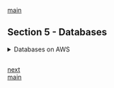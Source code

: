 <!--
// cSpell:ignore chkconfig Postgre Sybase Flink Hudi
 -->

[main](README.md)

## Section 5 - Databases

<details>
<summary>
Databases on AWS
</summary>

### Databases 101

we are mostly used to relational databases, like a spreadsheet, tables, rows and columns.

if we liken a database to an excel file, then the file itself is the database, each sheet is a table, and the sheets have rows (observations) and columns (fields), and for each observation/field instersection, we have a value.

there are several relational databases available on aws:

- SQL server, by microsoft.
- Oracle.
- MySQL
- Postgres SQL
- Aurora (amazon)
- Maria DB

we will be using MySQL.

relational databases can have som key features

- Multi-AZ (availability zone) - for distaster recovery
- Read Replicas - for performance

ec2 machine connects to a datbase with a connection string, there is a primary and second database, aws controlls where the dns (connection string) points to. so if the primary database in AZ1 fails, the connection is directed to the secondary datbase in AZ2.

for read replicas, any write is replicated to another database, there isn't an automatic failover if the primary ones fails. but it has a usage when we have many reads and not so many writes, we can direct read-requests into a replicas.

non relational databases:

- collection : basically a table
- document : an observation
- key-value pairs : fields and values.

this is a document example, a json with key value pairs, values can nested inside on another, and each document could contain different fields.

```json
{
  "_id": "5126.....d77",
  "firstname": "John",
  "surname": "Smith",
  "Age": 23,
  "address": [
    {
      "street": "21 Jump Street",
      "suburb": "Richmond"
    }
  ]
}
```

> Data Warehousing is used for business intelligence, tools like Congos, Jaspersoft, SQL Server Reporting Services, Oracle Hyperion, Sap NetWeaver. it is used to pull in very large and complex data sets. Usually used by management to do queries on data (such as current performance vs target).
>
> - OTLP - Online Transaction Processing - "find a specific order"
> - OTAP - Online Analytics Processing - "find and compute some metric"

OTAP is much more intensive, so we would want different architecture for data warehouses doing OTAP queries and databases doing OLTP queries.
Amazon has a data warehouse solution "RedShift".

> ElastiCache is a web service that makes it easy to deploy, operate and scale in-memory cache in the cloud. The service improves the performance of web applications by allowing you to retrive information from fast, managed, in-memory caches, instead of relying entirely on slower disk-based databases.

there are two supported (open-sourced) in-memory caching engines:

1. Memcached
2. Redis

DynamoDB is amazon's noSQL solution.

### RDS

<details>
<summary>
Relational Database.
</summary>

#### Let's Create An RDS Instance

in the console, under services: databases: choose <kbd>RDS</kbd> and provision a database by clicking <kbd>Create Database</kbd>, we choose an engine, in this case MySQL, we choose a version and the Free tier template.

we give the instance a name, create a master user and password, we choose the database instance type and storage size, we select a connectivity and a VPC, we might want to make it publicly available, and choose the port and an avalability zone. under _Additional configurations_, we can set the initial Database name, set backup, enable termination protection and set the modification time windows.

datbases can take a few minutes to launch.

we now launch an EC2 instance, and under _advanced details_ we pass it a bootstrap script to download and install php, php-mysql and installing wordpress as a web server.

```sh
#!/bin/bash
yum install httpd php php-mysql -y
cd /var/www/html
wget https://wordpress.org/latest.tat.gz
tar -xzf latest.tar.gz
cp -r wordpress/* /var/www/html
rm -rf wordpress
rm -rf latest.tar.gz
chmod -R 755 wp-content
chown -R apache:apache wp-content
chkconfig httpd on
service httpd start
```

we give it a storage, tags, a security group and launch it.

we want the webserver to connect to the db instance, so in the new security group which we created for the rds, we click the <kbd>Inbound</kbd> tab, then <kbd>Edit</kbd>, and add a new rule (for the same port) with the source being the other security group.

we wait for both of them to be up, and look at the <kbd>Connectivity</kbd> tab and grab the endpoint value from it. now in the EC2 instance, ww get the public ip and navigate to it. if we did everyhing correctly then we should see a wordpress login page. we fill in the values, and under "database host" we paste the endpoint (instead of "localhost"). it then tells us that it us to manually write a file, so we ssh into the ec2 machine

```sh
ssh ec2-user@ip.ip.ip.ip -i key.pem
$ sudo su
$ cd /var/www/html
$ nano wp-config.php
# paste the contents from
```

again, if we did everything correctly,the wordpress screen should know change and ask for other information.

> - RDS runs on virtual machines. but no ones we can log into.
> - Patching of the RDS operating System and DB is Amazon's responsability
> - RDS is **NOT** Serverless
> - Aurora Serverless is serveless

#### RDS Backups, Multi-AZ & Read Replicas

two different types of backups

- Automated backup
- Database snapshot

> Automated Backups allow you to recover your database to any point in time within a "retention period". the retention period can e between one and 35 days. Automated backups will take a full daily snapshot and will also store transaction logs throughout the day. When you do a recovery, AWS will first choose the mode recent daily backup, and then apply transaction logs relevent to that day. This allows you to do a point in time recovery down to a second, within the retention period.

**Automated backups are enabled by deafult** and are stored in S3, you get an S3 bucket the size of the of the database storage. the backups are taken within a time windows, during this time storage I/O might be suspended and you might have more latency while the data is being backed-up. there is no additional charge for the S3 bucket.

> Database Snapshots are done manually (user initiated), they are stored even after the original RDS is deleted (unlike automated backups).

when we restore an RDS from a backup (automated or manual snapshot), it is restored as a new RDS instance with a new RDS endpoint.

we can have encryption at rest, supported for all six engined (MySQL, Oracle, SQL Server, PostgreSQL,MariaDB and Aurora). encryption is done with the AWS KMS (key management service). if we encyrpt the RDS instance, all the data stroed in it is enctypted, and also the backups, read replicas and snapshots.

when we have **multiple Availability zones**, all updates are mirrored to the standby instance in the other AZ, and if one AZ fails, amazon will automatically redirect the DNS to the other instances. this can also happen in cases of planned database maintenance, we don't need to change the connection string.

however, Multi-AZ is for disaster recovery only, it is not a way to improve performance. Multi-Az is available for most engines (MySQL, Oracle, SQL Server, PostgreSQL and MariaDB), Aurora has a different architecture of fault tolerance.

A **Read Replica** are asynchoursly copies of the primary database, they can help in cases of read-heavy database workloads. a read-replica can be promoted to a primary database. Read replicas are available for most engines (MySQL, Oracle, PostgreSQL and MariaDB).

> - Used for Scaling, not disaster recovery.
> - Must have automatic backups turned on in order to deploy a read-replica.
> - You can have up to 5 read replica copies of any database.
> - You can have read replicas of read replicas (but there is a latency issue).
> - Each read replica will have it's own DNS endpoint.
> - You can have read replica that have multi-AZ,
> - You can create read replicas of Multi-Az source databases.
> - Read replicas can be promoted to be their own databases. this breaks the replication.
> - You can have read Replicas in a second region.

#### RDS Backups, Multi-AZ & Read Replicas - Lab

in the aws web console:

Under the <kbd>RDS</kbd> service, we can perform <kbd>Actions</kbd> like taking snapshots create an Aurora replica. but for now, we click on <kbd>Modify</kbd> and check the "Multi-Az deployment" option. we get a warning that it can cause performance impact, so we get an option to schedule the change to the next maintenance window. now, in the <kbd>Actions</kbd> option, we can choose <kbd>Reboot</kbd> and select "with failover" so the other Zone becomes the primary instance.

To create read Replicas, we must have database backup turned on (retention period). again, modifying the database requires some down time. In the <kbd>Actions</kbd> menu, we click <kbd>Create read replicas</kbd>. we can now choose the destination region, choose if they should be publicly available, enctyped, have multi AZ availability, etc. we do need to give it a unique name.

once it's up, we can <kbd>Actions</kbd> and <kbd>Promote Read Replica</kbd> to make it a primary database.

</details>

### DynamoDB

<details>
<summary>
NoSql database.
</summary>

> Amazon DynamoDB is a fast and flexible NoSQL database service for all applications that need consistent, single-digit millisecond latency at any scale. It is a fully managed database and supports bort document and key-value data models. Its' flexible data model and reliable performance make it a great fit for mobile, web, gaming, ad-tech, IoT and many other applications.

the basics:

- stored on SSD storage (hence the speed)
- spread across 3 geographically distinct data centers (so it highly available and redundance)
- supprots:
  - Eventual consistent reads (deafult)
  - Strongly consistent reads

The One second rule:

> - **Eventual consistent read** - Consistency across all copies of data is usually reached within a second. Repeating a read after a short time should Return the updated data. (Best Read Performance).
> - **Strongly consistent reads** - returns a result that reflects all writes that received a successful response prior to the read.

#### Advanced DynamoDB [SAA-C02]

**DynamoDB Accelerator(DAX)**

> - Fully managed, highly availbe, in memory cache.
> - ten time performace improvement. Reduces Request times from millisecond to microsecond.
> - No need for developers to manage caching logic.
> - Compatible with existing API calls.

in traditional cache solutions, like memcached or Redis, the cache is seperated from the main database. Dax sits between the applications and the database, and it allows for writes and not only reads. it also supports failover.

**Transactions**

> - Multiple "all-or-nothing" operations
> - Financial transactions, fulfilling orders.
> - Under the hood, there are two reads/writes operations: _prepare_ and _commit_.
> - up to 25 items or 4mb.

**On Demand Capcity**

> - Pay-per-request pricing
> - Balance cost and performance
> - No minimum capacity
> - No charge for reads/write - only for storage and backups.
> - used for servies where you don't yet know if there is enough demand to warrent a full database.

**On Demand Backup and Restore**

> - Full backups at any time.
> - Zero impact on table performance or availability.
> - Consistent withing seconds, and retained until deleted.
> - Operates only within the same region as the source table.

**Point-in-Time Recovery**

> - Protects against accidental writes or deletes.
> - Restore to any point in the last 35 days.
> - Incremental backups.
> - **Not enables by deafult**.
> - Latest restorable point is usually five minutes ago.

**Streams**

> - Time-ordered sequence of item-level changes in a table.
> - Stored for 24 hours
> - Insrets, updates and deletes.
> - Stream records are operations on the database, they are stored in something called "Shard".
> - Combine with Lambda functions for functionality like stored procedures.

**Global Table**

> - Managed multi-master, multi-region replication.
> - Globally distributed applications.
> - Based on DynamoDB streams.
> - provides multi region redundancy for Distaster recovery or high availability.
> - No application rewrites needed.
> - Replication latency is under one second.

<kbd>Create Table</kbd>, in the <kbd>Global Tables</kbd> tab, we need to <kbd>Enable Streams</kbd>, and then <kbd>Add region</kbd> (not all regions are supported), and then <kbd>Create Replica</kbd>. now we can see the table being created in the other region. now we create a new item in the table and its immediately replicated.

**Database Migration Service**

Source Database (on-premises, EC2 or RDS): Aurora, S3, DB2, MariaDB, AzureDB, SQL Server, MongoDB, MySQL, Oracle, PostgreSQL, Sybase.

Target Database (on-premises, EC2, RDS,etc): Aurora, DocumentDB, DynamoDB, Kinesis, Redshift, S3, ElasticSearch, Kafka, MariaDb, SQL Server, MongoDb, MySQL, Oracle, PostgreSQL, Sybase.

the source database remains operational.

**Security**

> - fully enctyped at rest using KMS.
> - site-to-site VPN.
> - Direct Connect.
> - IAM policies and roles.
> - Fine-grained access.
> - CloudWatch and CloudTrail.
> - VPC endpoints.

</details>

### Redshift

> Amazon redshift is a fast and powerful, fully managed, petabyte scale data warehouse service in the cloud. customers can start small and scale.

it is used for BI (business intelligence). OLAP - online analytics processing, requires much more compute power than OLTP (online transaction processing).

there are single Node configuration modes (160GB) or multi node. multi nodes have a _leader node_ which manages client connections and recives queries, and up to 128 _Compute Node_ which do the work.

> Advanced Compression:\
> Columnar data stores can be compressed much more than row-based data stores because similar data is stored sequentially on dsk. Amazon Redshift employs multiple compression techniques and can often achieve significant compression relative to traditional relational data stores. in addition, Amazon Redshift doesn't require indexes or materialized viewas and so usesss less sapace than traditional relational database systems. Wen loading data into an empty table, Amazon redshift automatically samples your data and selects the most appropriate compression scheme.
>
> Massively Parallel Processing (MMP):\
> Amazon Redshift automatically distributes data and query load across all nodes, Amazon Redshift makes it easy to add nodes to you data warehouse and enables you to maintain fast query performance as your data warehouse grows.

backups are enable by default, starting from one day to 35. there will always be at least 3 copies of the data (original, replica, S3 backup), and an additional disaster recovery snapshot at a differnet region.

pricing is based on the compute Nodes hours (not for leader node hours), also charge for backups and data transfer inside the vpc.

- encrypted in transit with ssl
- encrypted in res using AES-256
- Amazon Redshift manages keys by itself, but we can use HSM (hardware security module) or AWS-KMS

currently (2020) only avalabile on 1 AZ, but we can have snapshot backup on a different Region.

### Aurora [SAA-C02]

Amazon property database. like Oracle or MySQL server

> Amazon Aurora is a MySQL and PostgreSQL compatible relational database engine that combines the speed and availability of high-end commercial databases with the simplicity and cost-effectiveness of open source databases.

- starts at 10GB, scales to 64TB in 10GB increments (storage autoscaling).
- Compute resources can scale up to 32v CPUs and 244GB memory.
- each availability zone has two copies of the data, with a minimum of 3 AZ, so at least six copies.

aurora is designed to handle the loss of two copies without effecting write avaliability, and handle the loss of three copies without effecting reads. it is also self-healing, so data-blocks and disks are scanned for errors and repaired automatically.

replicas:

- aurora replicas (up to 15)
- mysql read replicas (up to 5)
- postgres read replicas (one)

backups are always enabled, no effect on performance, we can take database snapshot and share them with other AWS accounts.

> Amazon Aurora Serverless is an on-demand, autoscaling configuration for the MySQL and PostgreSQL-compatible editions of Amazon Aurora. An Aurora Serverless DB cluster automatically starts up, shuts down and scales capacity up or down based on your application's needs.

it's a simple, cost-effective, option for infrequent, intermittent or unpredictable workloads. in serverless options, we only pay for operations (invocation), not for the time and storage.

in the AWS console, we want to create an aurora read replica of a mysql database. <kbd>Create Database</kbd>, <kbd>Create Aurora Read Replica</kbd>, the two node (read and write) have different end points, we can now <kbd>Promote Read Replica</kbd> which effectively migrates the original database to the aurora database, we can now take a snapshot and restore it into a database instance as it's own.

> - 2 copies of the data in each AZ, minimal 3 AZ, so minmal 6 copies.
> - we can share aurora snapshots with other AWS accounts.
> - Aurora, MySql and PostgreSQL replicas are availbe.
> - automated failover is only for Aurora replicas.
> - automated backup is turned on by default.
> - Aurora serverless if we want a simple, cost effective option for infrequent, intermittent or unpredictable workloads.

### ElastiCache

> ElasticCache is a web service that makes it easy to deploy, operate and scale an in-memory cache in the cloud. The service improves the performance of web applications bby allowing you to retrieve information from fast, managed, in-memory caches, instead of relying entirely on slower disk-based databases.

supports _Memcached_ and _Redis_ as engines.

| Requirement                         | Memcached | Redis |
| ----------------------------------- | --------- | ----- |
| Simple Cache to offload DB          | yes       | yes   |
| Horizontal Scaling                  | yes       | yes   |
| Multi-threaded Performance          | yes       | no    |
| Advanced data types                 | no        | yes   |
| Ranking/Sorting data sets           | no        | yes   |
| Publisher / Subscriber capabilities | no        | yes   |
| Persistence                         | no        | yes   |
| Multi Avalability Zone              | no        | yes   |
| Backup and Restore capabilities     | no        | yes   |

- Use ElasticCache to increase database and web application performance.
- Redis is AZ and supports backups.

### Database Migration Services (DMS) [SAA-C02]

> AWS Database Migration Service (DMS) is a cloud service that makes it easy to migrate relational databases, data warehouses, NoSQL databases and other types of data stores. you can use AWS DMS to migrate tour data into the AWS cloud, between on-premises instance (through AWS Cloud setups) or between combinations of cloud and on-premises setups.

AWS DMS is a server that runs replication services, it connects a source and target databases through endpoint and migrates the contents. we can use **AWS Schema Conversion Tool (SCT)** to to create some or all of the target tables, indexes, triggers, etc...

types of DMS migrations

- _homogenous migrations_ - from db of the same type (orcale -> orcale)
- _heterogenous migrations_ - source and target of different types (MySql -> aurora). requires a schema conversion.

sources:\
Orcale, Microsoft SQL server, MySQL, MariaDb, PostgreSQL, SAP, MongoDB, Db2, Azure, Amazon RDS (also Aurora), Amazon S3.\
Targets:
Orcale, Microsoft SQL server, MySQL, MariaDb, PostgreSQL, SAP, RDS, Redshift, DynamoDb, S3, **Elasticsearch**, **kinesis** data strems, Document DB.

### Caching Strategies on AWS [SAA-C02]

services with caching capabilities:

- Cloudfront (at edge location)
- API gateways
- ElasticCache (Memcached or Redis)
- DAX (dynamo DB accelerator)

scenarios:

1. Cloud front -> origin
2. Cloud front -> Api Gateway -> Lambda -> (elasticCache, RDS, DynamoDb)

the earlier we cache, the lower the latency, there is always a tradeoff between being up to date and being fast.

### EMR Overview [SAA-C02]

EMR - Elastic Map Reduce

> Amazon EMR (Elastic Map Reduce) is the industry leading cloud big data platform for processing vast amounts of data using open-source tools such as Apache Spark, Apache Hive, Apache HBase, Apache Flink, Apache Hudi and Presto. With EMR, you can run petabyte-scale analysis at less than half the cost of traditional on-premises solutions and over three times faster than standard Apache Spark.

it works with big-data that is inside Aws, it uses an EMR cluster of EC2 machines, where each node has a role, called _node type_. each role runs a diffrent software.

- Master Node - a node that manages the cluster. The master Node **tracks the status of tasks** and monitors the health of the cluster. Every cluster has a master node.
- Core Node - a node with software components that **runs tasks and stores data in the Hadoop Distributed File System (HDFS)** on the cluster. Multi-node cluster have at least one core node.
- Task Node - a node with software components that only runs task and **does not store data in HDFS**. Task Nodes are optional.

| Type   | Amount                        | Role                      |
| ------ | ----------------------------- | ------------------------- |
| Master | one                           | manage the cluster        |
| Core   | at least one (if not manager) | runs task and stores data |
| Task   | zero or more                  | only runs tasks           |

all the logs are stored in the master node "/mnt/var/log/", wo if we want the logs to persist, we configure archive to an S3 bucket (five-minutes intervals), this can be configured only when setting up the cluster.

### Databases Summary

> - RDS (OLTP)
>
>   - SQL
>   - MySQL
>   - PostgreSQL
>   - Oracle
>   - Aurora
>   - MariaDb
>
> - DynamoDB (NoSQL)
> - ReShift (OLAP)
> - ElasticCache
>
>   - Memcached
>   - Redis
>
> - RDS runs on virtual machines. you cannot log in to the operating systems (no ssh).
> - Patching of the RDS is amazon's responsibility.
> - RDS is not Serverless.
> - Aurora Serverless is the exception.
> - Backups can be automated or with snapshots.
> - Read Replicas
>   - Can be multi-AZ.
>   - Used to increase performance.
>   - must have backups turned on.
>   - can be in different regions.
>   - can be MySQL, PostgreSQL, MariaDb, Oracle, Aurora (not SQL server).
>   - can be promoted to master, this will break the read replicas.
> - Multi-Az
>   - Used for Disaster Recovery, not performance.
>   - you can force a failover from one AZ t another by rebooting the RDS instance.
> - Encryption is done with KMS
>   - read Replicas, backups and snapshos will also be encrypted.
> - DynamoDB
>   - Stored on SSD Storage.
>   - Spread Across 3 geographically distinct data centers.
>   - Eventual Consistent Reads (deafult)
>   - Strongly Consistet Reads
> - RedShift
>   - used for BI
>   - backups from 1 to 35 period
>   - mantains at least 3 copies of the data (original,replica, S3 )
>   - we can take a snapshot and Restore it.
> - Aurora
>   - two copies at each AZ, at least 3 Az, so 6 copies total
>   - snapshots can be shared with other AWS accounts
>   - replica types: aurora, MySQl, PostgreSQL.
>   - only aurora replicas can be used as automatic failover.
>   - automated backup by deafult.
>   - Aurora serverless for a simple, const effective solution for infrequent, intermittent or unpredictable workloads.
> - ElasticCache
>   - Use Elasticache to increase database and web application performance.
>   - Redis is multi-AZ.
>   - Redis supports backups and restores.
>   - Memcached supports horizontal scaling.

### Quiz 4: Databases on AWS Quiz

> - RDS Reserved instances are available for multi-AZ deployments. _ANSWER: TRUE_.
> - RDS Reserved instances are available for multi-AZ deployments. _ANSWER: TRUE_.
> - MySQL installations default to port number. _ANSWER: 3306_.
> - If you want your application to check RDS for an error, have it look for an **\_\_** node in the response from the Amazon RDS API. _ANSWER: "error"_
> - What data transfer charge is incurred when replicating data from your primary RDS instance to your secondary RDS instance?. _ANSWER: There is no extra charge._
> - If you are using Amazon RDS Provisioned IOPS storage with a Microsoft SQL Server database engine, what is the maximum size RDS volume you can have by default? _ANSWER: 16TB._
> - In RDS, changes to the backup window take effect **\_\_\_\_**. _ANSWER: Immediately._
> - When you add a rule to an RDS DB security group, you must specify a port number or protocol. _ANSWER: FALSE_

</details>

##

[next](Section_06_07_Advanced_IAM_Route53.md.md)\
[main](README.md)
